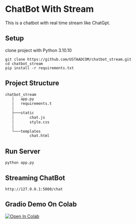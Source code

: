 # ChatBot With Stream
This is a chatbot with real time stream like ChatGpt.

## Setup
  
  clone project with Python 3.10.10
  ```code
  git clone https://github.com/USTAADCOM/chatbot_stream.git
  cd chatbot_stream
  pip install -r requirements.txt
  ```
## Project Structure

```bash
chatbot_stream
   │   app.py
   │   requirements.t
   │
   ├───static
   │       chat.js
   │       style.css
   │
   └───templates
           chat.html
```

## Run Server  
```code
python app.py
```

## Streaming ChatBot 
```code
http://127.0.0.1:5000/chat
```
## Gradio Demo On Colab

[![Open In Colab](https://colab.research.google.com/assets/colab-badge.svg)](href=\"https://colab.research.google.com/github/USTAADCOM/chatbot_stream/blob/main/ChatBot_Streaming.ipynb)

